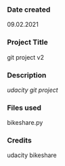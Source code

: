 ### Date created
09.02.2021

### Project Title
git project v2

### Description
_udacity git project_

### Files used
bikeshare.py

### Credits
udacity bikeshare
